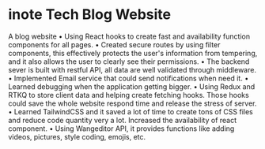 # inote Tech Blog Website
 A blog website
•	Using React hooks to create fast and availability function components for all pages.
•	Created secure routes by using filter components, this effectively protects the user's information from tempering, and it also allows the user to clearly see their permissions.
•	The backend sever is built with restful API, all data are well validated through middleware. 
•	Implemented Email service that could send notifications when need it. 
•	Learned debugging when the application getting bigger.
•	Using Redux and RTKQ to store client data and helping create fetching hooks. Those hooks could save the whole website respond time and release the stress of server.
•	Learned TailwindCSS and it saved a lot of time to create tons of CSS files and reduce code quantity very a lot. Increased the availability of react component.
•	Using Wangeditor API, it provides functions like adding videos, pictures, style coding, emojis, etc.
